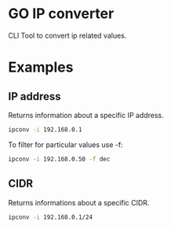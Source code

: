 # GO IP converter

CLI Tool to convert ip related values.

# Examples

## IP address

Returns information about a specific IP address.

```sh
ipconv -i 192.168.0.1
```

To filter for particular values use -f:

```sh
ipconv -i 192.168.0.50 -f dec
```

## CIDR

Returns informations about a specific CIDR.

```sh
ipconv -i 192.168.0.1/24
```

